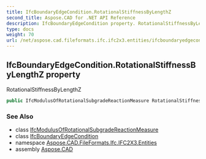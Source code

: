 ```yaml
---
title: IfcBoundaryEdgeCondition.RotationalStiffnessByLengthZ
second_title: Aspose.CAD for .NET API Reference
description: IfcBoundaryEdgeCondition property. RotationalStiffnessByLengthZ
type: docs
weight: 70
url: /net/aspose.cad.fileformats.ifc.ifc2x3.entities/ifcboundaryedgecondition/rotationalstiffnessbylengthz/
---
```

## IfcBoundaryEdgeCondition.RotationalStiffnessByLengthZ property

RotationalStiffnessByLengthZ

```csharp
public IfcModulusOfRotationalSubgradeReactionMeasure RotationalStiffnessByLengthZ { get; set; }
```

### See Also

* class [IfcModulusOfRotationalSubgradeReactionMeasure](../../../aspose.cad.fileformats.ifc.ifc2x3.types/ifcmodulusofrotationalsubgradereactionmeasure/)
* class [IfcBoundaryEdgeCondition](../)
* namespace [Aspose.CAD.FileFormats.Ifc.IFC2X3.Entities](../../ifcboundaryedgecondition/)
* assembly [Aspose.CAD](../../../)



